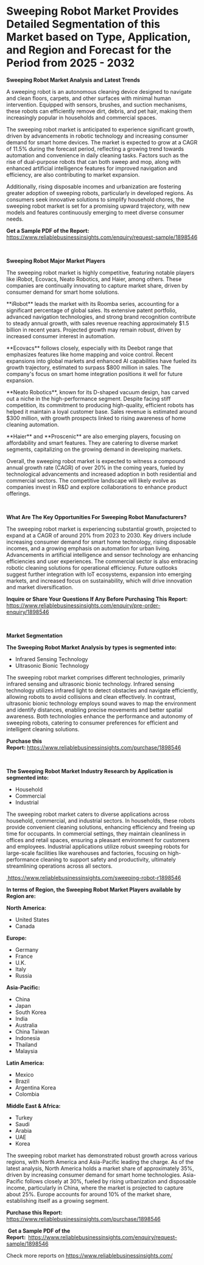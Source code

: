 <p><h1>Sweeping Robot Market Provides Detailed Segmentation of this Market based on Type, Application, and Region and Forecast for the Period from 2025 - 2032</h1></p><p><strong>Sweeping Robot Market Analysis and Latest Trends</strong></p>
<p><p>A sweeping robot is an autonomous cleaning device designed to navigate and clean floors, carpets, and other surfaces with minimal human intervention. Equipped with sensors, brushes, and suction mechanisms, these robots can efficiently remove dirt, debris, and pet hair, making them increasingly popular in households and commercial spaces.</p><p>The sweeping robot market is anticipated to experience significant growth, driven by advancements in robotic technology and increasing consumer demand for smart home devices. The market is expected to grow at a CAGR of 11.5% during the forecast period, reflecting a growing trend towards automation and convenience in daily cleaning tasks. Factors such as the rise of dual-purpose robots that can both sweep and mop, along with enhanced artificial intelligence features for improved navigation and efficiency, are also contributing to market expansion.</p><p>Additionally, rising disposable incomes and urbanization are fostering greater adoption of sweeping robots, particularly in developed regions. As consumers seek innovative solutions to simplify household chores, the sweeping robot market is set for a promising upward trajectory, with new models and features continuously emerging to meet diverse consumer needs.</p></p>
<p><strong>Get a Sample PDF of the Report:&nbsp;</strong> <a href="https://www.reliablebusinessinsights.com/enquiry/request-sample/1898546?utm_campaign=2736&utm_medium=2&utm_source=Github&utm_content=ia&utm_term=23022025&utm_id=sweeping-robot">https://www.reliablebusinessinsights.com/enquiry/request-sample/1898546</a></p>
<p>&nbsp;</p>
<p><strong>Sweeping Robot Major Market Players</strong></p>
<p><p>The sweeping robot market is highly competitive, featuring notable players like iRobot, Ecovacs, Neato Robotics, and Haier, among others. These companies are continually innovating to capture market share, driven by consumer demand for smart home solutions.</p><p>**iRobot** leads the market with its Roomba series, accounting for a significant percentage of global sales. Its extensive patent portfolio, advanced navigation technologies, and strong brand recognition contribute to steady annual growth, with sales revenue reaching approximately $1.5 billion in recent years. Projected growth may remain robust, driven by increased consumer interest in automation.</p><p>**Ecovacs** follows closely, especially with its Deebot range that emphasizes features like home mapping and voice control. Recent expansions into global markets and enhanced AI capabilities have fueled its growth trajectory, estimated to surpass $800 million in sales. The company's focus on smart home integration positions it well for future expansion.</p><p>**Neato Robotics**, known for its D-shaped vacuum design, has carved out a niche in the high-performance segment. Despite facing stiff competition, its commitment to producing high-quality, efficient robots has helped it maintain a loyal customer base. Sales revenue is estimated around $300 million, with growth prospects linked to rising awareness of home cleaning automation.</p><p>**Haier** and **Proscenic** are also emerging players, focusing on affordability and smart features. They are catering to diverse market segments, capitalizing on the growing demand in developing markets.</p><p>Overall, the sweeping robot market is expected to witness a compound annual growth rate (CAGR) of over 20% in the coming years, fueled by technological advancements and increased adoption in both residential and commercial sectors. The competitive landscape will likely evolve as companies invest in R&D and explore collaborations to enhance product offerings.</p></p>
<p>&nbsp;</p>
<p><strong>What Are The Key Opportunities For Sweeping Robot Manufacturers?</strong></p>
<p><p>The sweeping robot market is experiencing substantial growth, projected to expand at a CAGR of around 20% from 2023 to 2030. Key drivers include increasing consumer demand for smart home technology, rising disposable incomes, and a growing emphasis on automation for urban living. Advancements in artificial intelligence and sensor technology are enhancing efficiencies and user experiences. The commercial sector is also embracing robotic cleaning solutions for operational efficiency. Future outlooks suggest further integration with IoT ecosystems, expansion into emerging markets, and increased focus on sustainability, which will drive innovation and market diversification.</p></p>
<p><strong>Inquire or Share Your Questions If Any Before Purchasing This Report:</strong> <a href="https://www.reliablebusinessinsights.com/enquiry/pre-order-enquiry/1898546?utm_campaign=2736&utm_medium=2&utm_source=Github&utm_content=ia&utm_term=23022025&utm_id=sweeping-robot">https://www.reliablebusinessinsights.com/enquiry/pre-order-enquiry/1898546</a></p>
<p>&nbsp;</p>
<p><strong>Market Segmentation</strong></p>
<p><strong>The Sweeping Robot Market Analysis by types is segmented into:</strong></p>
<p><ul><li>Infrared Sensing Technology</li><li>Ultrasonic Bionic Technology</li></ul></p>
<p><p>The sweeping robot market comprises different technologies, primarily infrared sensing and ultrasonic bionic technology. Infrared sensing technology utilizes infrared light to detect obstacles and navigate efficiently, allowing robots to avoid collisions and clean effectively. In contrast, ultrasonic bionic technology employs sound waves to map the environment and identify distances, enabling precise movements and better spatial awareness. Both technologies enhance the performance and autonomy of sweeping robots, catering to consumer preferences for efficient and intelligent cleaning solutions.</p></p>
<p><strong>Purchase this Report:&nbsp;</strong><a href="https://www.reliablebusinessinsights.com/purchase/1898546?utm_campaign=2736&utm_medium=2&utm_source=Github&utm_content=ia&utm_term=23022025&utm_id=sweeping-robot">https://www.reliablebusinessinsights.com/purchase/1898546</a></p>
<p>&nbsp;</p>
<p><strong>The Sweeping Robot Market Industry Research by Application is segmented into:</strong></p>
<p><ul><li>Household</li><li>Commercial</li><li>Industrial</li></ul></p>
<p><p>The sweeping robot market caters to diverse applications across household, commercial, and industrial sectors. In households, these robots provide convenient cleaning solutions, enhancing efficiency and freeing up time for occupants. In commercial settings, they maintain cleanliness in offices and retail spaces, ensuring a pleasant environment for customers and employees. Industrial applications utilize robust sweeping robots for large-scale facilities like warehouses and factories, focusing on high-performance cleaning to support safety and productivity, ultimately streamlining operations across all sectors.</p></p>
<p><a href="https://www.reliablebusinessinsights.com/sweeping-robot-r1898546?utm_campaign=2736&utm_medium=2&utm_source=Github&utm_content=ia&utm_term=23022025&utm_id=sweeping-robot">&nbsp;https://www.reliablebusinessinsights.com/sweeping-robot-r1898546</a></p>
<p><strong>In terms of Region, the Sweeping Robot Market Players available by Region are:</strong></p>
<p>
    <p> <strong> North America: </strong>
        <ul>
            <li>United States</li>
            <li>Canada</li>
        </ul>
        </p> 
    <p> <strong> Europe: </strong>
        <ul>
            <li>Germany</li>
            <li>France</li>
            <li>U.K.</li>
            <li>Italy</li>
            <li>Russia</li>
        </ul>
        </p> 
    <p> <strong> Asia-Pacific: </strong>
        <ul>
            <li>China</li>
            <li>Japan</li>
            <li>South Korea</li>
            <li>India</li>
            <li>Australia</li>
            <li>China Taiwan</li>
            <li>Indonesia</li>
            <li>Thailand</li>
            <li>Malaysia</li>
        </ul>
        </p> 
    <p> <strong> Latin America: </strong>
        <ul>
            <li>Mexico</li>
            <li>Brazil</li>
            <li>Argentina Korea</li>
            <li>Colombia</li>
        </ul>
        </p> 
    <p> <strong> Middle East & Africa: </strong>
        <ul>
            <li>Turkey</li>
            <li>Saudi</li>
            <li>Arabia</li>
            <li>UAE</li>
            <li>Korea</li>
        </ul>
    </p>
    </p>
<p><p>The sweeping robot market has demonstrated robust growth across various regions, with North America and Asia-Pacific leading the charge. As of the latest analysis, North America holds a market share of approximately 35%, driven by increasing consumer demand for smart home technologies. Asia-Pacific follows closely at 30%, fueled by rising urbanization and disposable income, particularly in China, where the market is projected to capture about 25%. Europe accounts for around 10% of the market share, establishing itself as a growing segment.</p></p>
<p><strong>Purchase this Report: </strong><a href="https://www.reliablebusinessinsights.com/purchase/1898546?utm_campaign=2736&utm_medium=2&utm_source=Github&utm_content=ia&utm_term=23022025&utm_id=sweeping-robot">https://www.reliablebusinessinsights.com/purchase/1898546</a></p>
<p>&nbsp;<strong>Get a Sample PDF of the Report:&nbsp;&nbsp;</strong><a href="https://www.reliablebusinessinsights.com/enquiry/request-sample/1898546?utm_campaign=2736&utm_medium=2&utm_source=Github&utm_content=ia&utm_term=23022025&utm_id=sweeping-robot">https://www.reliablebusinessinsights.com/enquiry/request-sample/1898546</a></p>
<p><strong></strong></p>
<p>Check more reports on <a href="https://www.reliablebusinessinsights.com/?utm_campaign=2736&utm_medium=2&utm_source=Github&utm_content=ia&utm_term=23022025&utm_id=sweeping-robot">https://www.reliablebusinessinsights.com/</a></p>